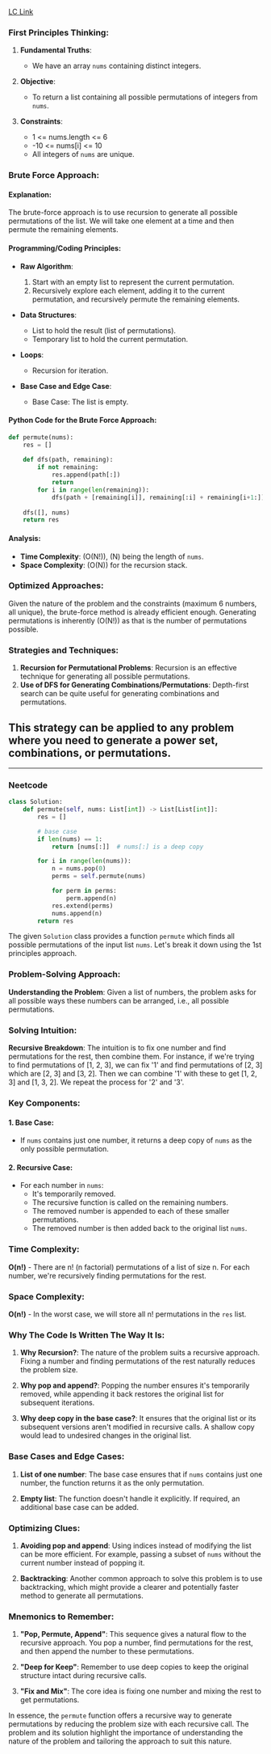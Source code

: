 [LC Link](https://leetcode.com/problems/permutations/)
### First Principles Thinking:

1. **Fundamental Truths**: 
    - We have an array `nums` containing distinct integers.
  
2. **Objective**: 
    - To return a list containing all possible permutations of integers from `nums`.

3. **Constraints**: 
    - 1 <= nums.length <= 6
    - -10 <= nums[i] <= 10
    - All integers of `nums` are unique.

### Brute Force Approach:

#### Explanation:

The brute-force approach is to use recursion to generate all possible permutations of the list. We will take one element at a time and then permute the remaining elements. 

#### Programming/Coding Principles:

- **Raw Algorithm**: 
    1. Start with an empty list to represent the current permutation.
    2. Recursively explore each element, adding it to the current permutation, and recursively permute the remaining elements.
  
- **Data Structures**: 
    - List to hold the result (list of permutations).
    - Temporary list to hold the current permutation.
    
- **Loops**: 
    - Recursion for iteration.
  
- **Base Case and Edge Case**: 
    - Base Case: The list is empty.

#### Python Code for the Brute Force Approach:

```python
def permute(nums):
    res = []
    
    def dfs(path, remaining):
        if not remaining:
            res.append(path[:])
            return
        for i in range(len(remaining)):
            dfs(path + [remaining[i]], remaining[:i] + remaining[i+1:])
    
    dfs([], nums)
    return res
```

#### Analysis:

- **Time Complexity**: \(O(N!)\), \(N\) being the length of `nums`.
- **Space Complexity**: \(O(N)\) for the recursion stack.

### Optimized Approaches:

Given the nature of the problem and the constraints (maximum 6 numbers, all unique), the brute-force method is already efficient enough. Generating permutations is inherently \(O(N!)\) as that is the number of permutations possible.

### Strategies and Techniques:

1. **Recursion for Permutational Problems**: Recursion is an effective technique for generating all possible permutations.
2. **Use of DFS for Generating Combinations/Permutations**: Depth-first search can be quite useful for generating combinations and permutations.

This strategy can be applied to any problem where you need to generate a power set, combinations, or permutations.
---
---
### Neetcode

```python
class Solution:
    def permute(self, nums: List[int]) -> List[List[int]]:
        res = []

        # base case
        if len(nums) == 1:
            return [nums[:]]  # nums[:] is a deep copy

        for i in range(len(nums)):
            n = nums.pop(0)
            perms = self.permute(nums)

            for perm in perms:
                perm.append(n)
            res.extend(perms)
            nums.append(n)
        return res

```

The given `Solution` class provides a function `permute` which finds all possible permutations of the input list `nums`. Let's break it down using the 1st principles approach.

### Problem-Solving Approach:

**Understanding the Problem**: 
Given a list of numbers, the problem asks for all possible ways these numbers can be arranged, i.e., all possible permutations.

### Solving Intuition:

**Recursive Breakdown**: The intuition is to fix one number and find permutations for the rest, then combine them. For instance, if we're trying to find permutations of [1, 2, 3], we can fix '1' and find permutations of [2, 3] which are [2, 3] and [3, 2]. Then we can combine '1' with these to get [1, 2, 3] and [1, 3, 2]. We repeat the process for '2' and '3'.

### Key Components:

#### 1. Base Case:
- If `nums` contains just one number, it returns a deep copy of `nums` as the only possible permutation.

#### 2. Recursive Case:
- For each number in `nums`:
  - It's temporarily removed.
  - The recursive function is called on the remaining numbers.
  - The removed number is appended to each of these smaller permutations.
  - The removed number is then added back to the original list `nums`.

### Time Complexity:

**O(n!)** - There are n! (n factorial) permutations of a list of size n. For each number, we're recursively finding permutations for the rest. 

### Space Complexity:

**O(n!)** - In the worst case, we will store all n! permutations in the `res` list.

### Why The Code Is Written The Way It Is:

1. **Why Recursion?**: The nature of the problem suits a recursive approach. Fixing a number and finding permutations of the rest naturally reduces the problem size.

2. **Why pop and append?**: Popping the number ensures it's temporarily removed, while appending it back restores the original list for subsequent iterations.

3. **Why deep copy in the base case?**: It ensures that the original list or its subsequent versions aren't modified in recursive calls. A shallow copy would lead to undesired changes in the original list.

### Base Cases and Edge Cases:

1. **List of one number**: The base case ensures that if `nums` contains just one number, the function returns it as the only permutation.

2. **Empty list**: The function doesn't handle it explicitly. If required, an additional base case can be added.

### Optimizing Clues:

1. **Avoiding pop and append**: Using indices instead of modifying the list can be more efficient. For example, passing a subset of `nums` without the current number instead of popping it.

2. **Backtracking**: Another common approach to solve this problem is to use backtracking, which might provide a clearer and potentially faster method to generate all permutations.

### Mnemonics to Remember:

1. **"Pop, Permute, Append"**: This sequence gives a natural flow to the recursive approach. You pop a number, find permutations for the rest, and then append the number to these permutations.

2. **"Deep for Keep"**: Remember to use deep copies to keep the original structure intact during recursive calls.

3. **"Fix and Mix"**: The core idea is fixing one number and mixing the rest to get permutations.

In essence, the `permute` function offers a recursive way to generate permutations by reducing the problem size with each recursive call. The problem and its solution highlight the importance of understanding the nature of the problem and tailoring the approach to suit this nature.